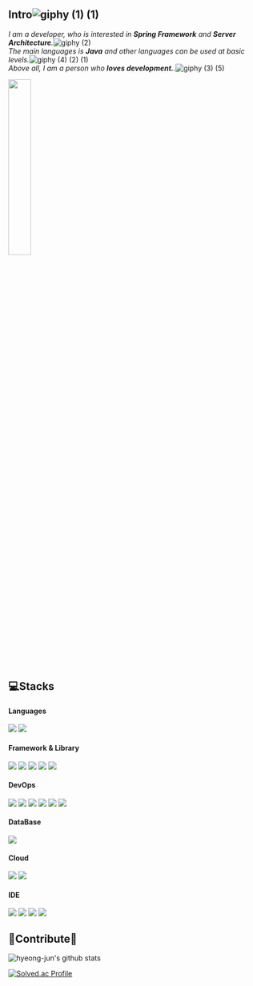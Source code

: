 Intro![giphy (1) (1)](https://user-images.githubusercontent.com/61732452/104490936-deaac400-5614-11eb-967e-af3f097b965e.gif)
--- 
   *I am a developer, who is interested in **Spring Framework** and **Server Architecture**.*![giphy (2)](https://user-images.githubusercontent.com/61732452/104540969-f198b500-5663-11eb-9854-b345f4478c29.gif)   
   *The main languages is **Java** and other languages can be used at basic levels.*![giphy (4) (2) (1)](https://user-images.githubusercontent.com/61732452/104541119-43413f80-5664-11eb-870b-f4f6beaa5f91.gif)   
   *Above all, I am a person who **loves development.**.*![giphy (3) (5)](https://user-images.githubusercontent.com/61732452/104492275-bb811400-5616-11eb-8636-b8e6c90b4eb4.gif)
   
<img width="30%" src="https://user-images.githubusercontent.com/53989167/155067633-551aaf4c-3f2e-468e-a03a-bdcef009c9e3.gif"/>

💻Stacks
---
#### Languages
<img src="https://img.shields.io/badge/Java-007396?style=flat-square&logo=Java&logoColor=#007396"/></a>
<img src="https://img.shields.io/badge/Kotlin-0095D5?&style=flat-square&logo=kotlin&logoColor=white"/></a>

#### Framework & Library 
<img src="https://img.shields.io/badge/Spring_Boot-6DB33F?style=flat-square&logo=spring-boot&logoColor=white"/></a>
<img src="https://img.shields.io/badge/RabbitMQ-%23FF6600.svg?&style=flat-square&logo=rabbitmq&logoColor=white"/></a>
<img src="https://img.shields.io/badge/Redis-%23DD0031.svg?&style=flat-square&logo=redis&logoColor=white"/></a>
<img src="https://img.shields.io/badge/Apache_Kafka-231F20?style=flat-square&logo=apache-kafka&logoColor=white"/></a>
<img src="https://img.shields.io/badge/Druid-29F1FB?&style=flat-square&logo=Apache Druid&logoColor=black"/></a>

#### DevOps
<img src="https://img.shields.io/badge/Linux-FCC624?style=flat-square&logo=linux&logoColor=black"/></a>
<img src="https://img.shields.io/badge/Docker-2CA5E0?style=flat-square&logo=docker&logoColor=white"/></a>
<img src="https://img.shields.io/badge/kubernetes-326ce5.svg?&style=flat-square&logo=kubernetes&logoColor=white"/></a>
<img src="https://img.shields.io/badge/Jenkins-D24939?style=flat-square&logo=Jenkins&logoColor=white"/></a>
<img src="https://img.shields.io/badge/ArgoCD-EF7B4D?style=flat-square&logo=Argo&logoColor=white"></a>
<img src="https://img.shields.io/badge/Prometheus-000000?style=flat-square&logo=prometheus&labelColor=000000"/></a>

#### DataBase
<img src="https://img.shields.io/badge/MySQL-005C84?style=flat-square&logo=mysql&logoColor=white"/></a>

#### Cloud   
<img src="https://img.shields.io/badge/Amazon_AWS-FF9900?style=flat-square&logo=amazonaws&logoColor=white"/></a>
<img src="https://img.shields.io/badge/Kakao_i_Cloud-FFCD00?style=flat-square&logo=Kakao&logoColor=black"/>

#### IDE  
<img src="https://img.shields.io/badge/IntelliJ_IDEA-000000.svg?style=flat-square&logo=intellij-idea&logoColor=white"/></a>
<img src="https://img.shields.io/badge/Android_Studio-3DDC84?style=flat-square&logo=android-studio&logoColor=white"/></a>
<img src="https://img.shields.io/badge/Visual_Studio_Code-0078D4?style=flat-square&logo=visual%20studio%20code&logoColor=white"/></a>
<img src="https://img.shields.io/badge/Eclipse-2C2255?style=flat-square&logo=eclipse&logoColor=white"/></a>

🙏Contribute🙏
---
![hyeong-jun's github stats](https://github-readme-stats.vercel.app/api?username=hyeong-jun-kim&show_icons=true&theme=dark&bg_color=#3399ff)

[![Solved.ac Profile](http://mazassumnida.wtf/api/v2/generate_badge?boj=forceTlight)](https://solved.ac/forceTlight/)

